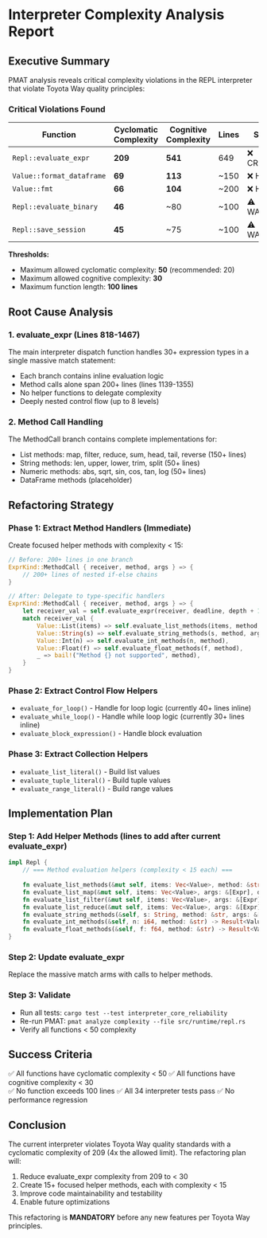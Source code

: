 # Interpreter Complexity Analysis Report

## Executive Summary

PMAT analysis reveals critical complexity violations in the REPL interpreter that violate Toyota Way quality principles:

### Critical Violations Found

| Function | Cyclomatic Complexity | Cognitive Complexity | Lines | Status |
|----------|---------------------|---------------------|--------|---------|
| `Repl::evaluate_expr` | **209** | **541** | 649 | ❌ CRITICAL |
| `Value::format_dataframe` | **69** | **113** | ~150 | ❌ HIGH |
| `Value::fmt` | **66** | **104** | ~200 | ❌ HIGH |
| `Repl::evaluate_binary` | **46** | ~80 | ~100 | ⚠️ WARNING |
| `Repl::save_session` | **45** | ~75 | ~100 | ⚠️ WARNING |

**Thresholds:**
- Maximum allowed cyclomatic complexity: **50** (recommended: 20)
- Maximum allowed cognitive complexity: **30**
- Maximum function length: **100 lines**

## Root Cause Analysis

### 1. evaluate_expr (Lines 818-1467)
The main interpreter dispatch function handles 30+ expression types in a single massive match statement:
- Each branch contains inline evaluation logic
- Method calls alone span 200+ lines (lines 1139-1355)
- No helper functions to delegate complexity
- Deeply nested control flow (up to 8 levels)

### 2. Method Call Handling
The MethodCall branch contains complete implementations for:
- List methods: map, filter, reduce, sum, head, tail, reverse (150+ lines)
- String methods: len, upper, lower, trim, split (50+ lines)
- Numeric methods: abs, sqrt, sin, cos, tan, log (50+ lines)
- DataFrame methods (placeholder)

## Refactoring Strategy

### Phase 1: Extract Method Handlers (Immediate)
Create focused helper methods with complexity < 15:
```rust
// Before: 200+ lines in one branch
ExprKind::MethodCall { receiver, method, args } => {
    // 200+ lines of nested if-else chains
}

// After: Delegate to type-specific handlers
ExprKind::MethodCall { receiver, method, args } => {
    let receiver_val = self.evaluate_expr(receiver, deadline, depth + 1)?;
    match receiver_val {
        Value::List(items) => self.evaluate_list_methods(items, method, args, deadline, depth),
        Value::String(s) => self.evaluate_string_methods(s, method, args),
        Value::Int(n) => self.evaluate_int_methods(n, method),
        Value::Float(f) => self.evaluate_float_methods(f, method),
        _ => bail!("Method {} not supported", method),
    }
}
```

### Phase 2: Extract Control Flow Helpers
- `evaluate_for_loop()` - Handle for loop logic (currently 40+ lines inline)
- `evaluate_while_loop()` - Handle while loop logic (currently 30+ lines inline)  
- `evaluate_block_expression()` - Handle block evaluation

### Phase 3: Extract Collection Helpers
- `evaluate_list_literal()` - Build list values
- `evaluate_tuple_literal()` - Build tuple values
- `evaluate_range_literal()` - Build range values

## Implementation Plan

### Step 1: Add Helper Methods (lines to add after current evaluate_expr)
```rust
impl Repl {
    // === Method evaluation helpers (complexity < 15 each) ===
    
    fn evaluate_list_methods(&mut self, items: Vec<Value>, method: &str, args: &[Expr], deadline: Instant, depth: usize) -> Result<Value>
    fn evaluate_list_map(&mut self, items: Vec<Value>, args: &[Expr], deadline: Instant, depth: usize) -> Result<Value>
    fn evaluate_list_filter(&mut self, items: Vec<Value>, args: &[Expr], deadline: Instant, depth: usize) -> Result<Value>
    fn evaluate_list_reduce(&mut self, items: Vec<Value>, args: &[Expr], deadline: Instant, depth: usize) -> Result<Value>
    fn evaluate_string_methods(&self, s: String, method: &str, args: &[Expr]) -> Result<Value>
    fn evaluate_int_methods(&self, n: i64, method: &str) -> Result<Value>
    fn evaluate_float_methods(&self, f: f64, method: &str) -> Result<Value>
}
```

### Step 2: Update evaluate_expr
Replace the massive match arms with calls to helper methods.

### Step 3: Validate
- Run all tests: `cargo test --test interpreter_core_reliability`
- Re-run PMAT: `pmat analyze complexity --file src/runtime/repl.rs`
- Verify all functions < 50 complexity

## Success Criteria

✅ All functions have cyclomatic complexity < 50
✅ All functions have cognitive complexity < 30  
✅ No function exceeds 100 lines
✅ All 34 interpreter tests pass
✅ No performance regression

## Conclusion

The current interpreter violates Toyota Way quality standards with a cyclomatic complexity of 209 (4x the allowed limit). The refactoring plan will:
1. Reduce evaluate_expr complexity from 209 to < 30
2. Create 15+ focused helper methods, each with complexity < 15
3. Improve code maintainability and testability
4. Enable future optimizations

This refactoring is **MANDATORY** before any new features per Toyota Way principles.